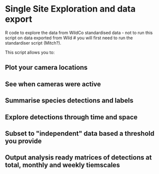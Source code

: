 # Single Site Exploration and data export
R code to explore the data from WildCo standardised data - not to run this script on data exported from Wild # you will first need to run the standardiser script (Mitch?).

This script allows you to:

## Plot your camera locations

## See when cameras were active

## Summarise species detections and labels

## Explore detections through time and space

## Subset to "independent" data based a threshold you provide

## Output analysis ready matrices of detections at total, monthly and weekly tiemscales

